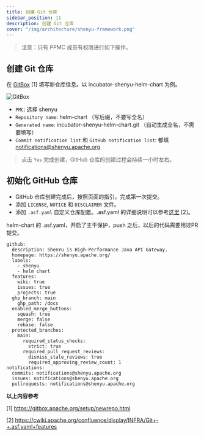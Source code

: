 ```yaml
---
title: 创建 Git 仓库
sidebar_position: 11
description: 创建 Git 仓库
cover: "/img/architecture/shenyu-framework.png"
---
```


> 注意：只有 PPMC 成员有权限进行如下操作。

## 创建 Git 仓库

在 [GitBox](https://gitbox.apache.org/setup/newrepo.html) [1] 填写新仓库信息。以 incubator-shenyu-helm-chart 为例。

![GitBox](/img/community/create_repo.png)

* `PMC`: 选择 shenyu
* `Repository name`: helm-chart （写后缀，不要写全名）
* `Generated name`: incubator-shenyu-helm-chart.git （自动生成全名，不需要填写）
* `Commit notification list` 和 `GitHub notification list`: 都填 notifications@shenyu.apache.org

> 点击 `Yes` 完成创建，GitHub 仓库的创建过程会持续一小时左右。

## 初始化 GitHub 仓库

* GitHub 仓库创建完成后，按照页面的指引，完成第一次提交。
* 添加 `LICENSE`, `NOTICE` 和 `DISCLAIMER` 文件。
* 添加 `.asf.yaml` 自定义仓库配置。.asf.yaml 的详细说明可以参考[这里](https://cwiki.apache.org/confluence/display/INFRA/Git+-+.asf.yaml+features) [2]。

helm-chart 的 .asf.yaml，开启了主干保护，push 之后，以后的代码需要用过PR提交。

```
github:
  description: ShenYu is High-Performance Java API Gateway.
  homepage: https://shenyu.apache.org/
  labels:
    - shenyu
    - helm chart
  features:
    wiki: true
    issues: true
    projects: true
  ghp_branch: main
    ghp_path: /docs
  enabled_merge_buttons:
    squash: true
    merge: false
    rebase: false
  protected_branches:
    main:
      required_status_checks:
        strict: true
      required_pull_request_reviews:
        dismiss_stale_reviews: true
        required_approving_review_count: 1
notifications:
  commits: notifications@shenyu.apache.org
  issues: notifications@shenyu.apache.org
  pullrequests: notifications@shenyu.apache.org
```

**以上内容参考**

[1] https://gitbox.apache.org/setup/newrepo.html

[2] https://cwiki.apache.org/confluence/display/INFRA/Git+-+.asf.yaml+features
